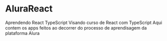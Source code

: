# AluraReact

Aprendendo React TypeScript
Visando curso de React com TypeScript 
Aqui contem os apps feitos ao decorrer do processo de aprendisagem da plataforma Alura
